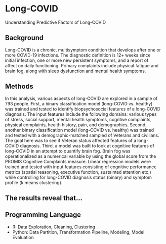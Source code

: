 # Long-COVID
Understanding Predictive Factors of Long-COVID

## Background
Long-COVID is a chronic, multisymptom condition that develops after one or more COVID-19 infections. The diagnostic definition is 12+ weeks since initial infection, one or more new persistent symptoms, and a report of affect on daily functioning. Primary complaints include physical fatigue and brain fog, along with sleep dysfunction and mental health symptoms.
## Methods
In this analysis, various aspects of long-COVID are explored in a sample of 793 people. First, a binary classification model (long-COVID vs. healthy) was trained and tested to identify biopsychosocial features of a long-COVID diagnosis. The input features include the following domains: various types of stress, social support, mental health symptoms, cogntive complaints, physical complaints, health history, pain, and demographics. Second, another binary classification model (long-COVID vs. healthy) was trained and tested with a demographic-matched sampled of Veterans and civilians. The goal here was to see if Veteran status affected features of a long-COVID diagnosis. Third, a model was built to look at cognitive features of long-COVID in an attempt to quantify brain fog. Brain fog was operationalized as a numerical variable by using the global score from the PROMIS Cognitive Complaints measure. Linear regression models were trained and tested with input features consisting of cognitive performance metrics (spatial reasoning, executive function, sustainted attention etc.) while controlling for long-COVID diagnosis status (binary) and symptom profile (k means clustering).

## The results reveal that...

## Programming Language
* R: Data Exploration, Cleaning, Clustering
* Python: Data Partition, Transformation Pipeline, Modeling, Model Evaluation
